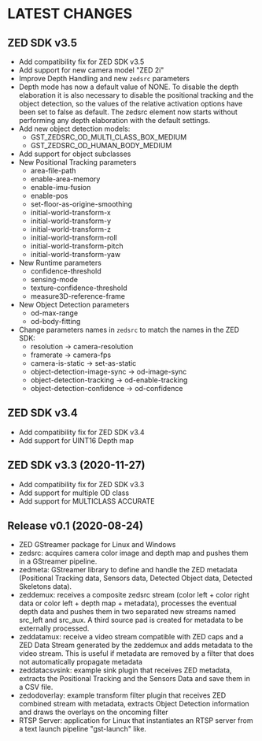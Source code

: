 LATEST CHANGES
==============

ZED SDK v3.5
-------------
- Add compatibility fix for ZED SDK v3.5
- Add support for new camera model "ZED 2i"
- Improve Depth Handling and new `zedsrc` parameters
- Depth mode has now a default value of NONE.
  To disable the depth elaboration it is also necessary to disable the positional tracking and the object detection, 
  so the values of the relative activation options have been set to false as default.
  The zedsrc element now starts without performing any depth elaboration with the default settings. 
- Add new object detection models:
  * GST_ZEDSRC_OD_MULTI_CLASS_BOX_MEDIUM
  * GST_ZEDSRC_OD_HUMAN_BODY_MEDIUM
- Add support for object subclasses
- New Positional Tracking parameters
  * area-file-path
  * enable-area-memory
  * enable-imu-fusion
  * enable-pos
  * set-floor-as-origine-smoothing
  * initial-world-transform-x
  * initial-world-transform-y
  * initial-world-transform-z
  * initial-world-transform-roll
  * initial-world-transform-pitch
  * initial-world-transform-yaw
- New Runtime parameters
  * confidence-threshold
  * sensing-mode
  * texture-confidence-threshold
  * measure3D-reference-frame  
- New Object Detection parameters
  * od-max-range
  * od-body-fitting
- Change parameters names in `zedsrc` to match the names in the ZED SDK:
  * resolution -> camera-resolution
  * framerate -> camera-fps
  * camera-is-static -> set-as-static
  * object-detection-image-sync -> od-image-sync
  * object-detection-tracking -> od-enable-tracking
  * object-detection-confidence -> od-confidence


ZED SDK v3.4
-------------
- Add compatibility fix for ZED SDK v3.4
- Add support for UINT16 Depth map

ZED SDK v3.3 (2020-11-27)
--------------------------
- Add compatibility fix for ZED SDK v3.3
- Add support for multiple OD class
- Add support for MULTICLASS ACCURATE

Release v0.1 (2020-08-24)
--------------------------
- ZED GStreamer package for Linux and Windows
- zedsrc: acquires camera color image and depth map and pushes them in a GStreamer pipeline.
- zedmeta: GStreamer library to define and handle the ZED metadata (Positional Tracking data, Sensors data, Detected Object data, Detected Skeletons data).
- zeddemux: receives a composite zedsrc stream (color left + color right data or color left + depth map + metadata), processes the eventual depth data and pushes them in two separated new streams named src_left and src_aux. A third source pad is created for metadata to be externally processed.
- zeddatamux: receive a video stream compatible with ZED caps and a ZED Data Stream generated by the zeddemux and adds metadata to the video stream. This is useful if metadata are removed by a filter that does not automatically propagate metadata
- zeddatacsvsink: example sink plugin that receives ZED metadata, extracts the Positional Tracking and the Sensors Data and save them in a CSV file.
- zedodoverlay: example transform filter plugin that receives ZED combined stream with metadata, extracts Object Detection information and draws the overlays on the oncoming filter
- RTSP Server: application for Linux that instantiates an RTSP server from a text launch pipeline "gst-launch" like.
